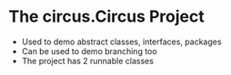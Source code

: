 # The circus.Circus Project

- Used to demo abstract classes, interfaces, packages
- Can be used to demo branching too
- The project has 2 runnable classes